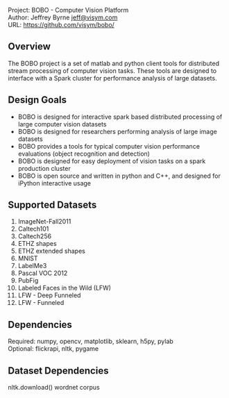 Project: BOBO - Computer Vision Platform  
Author: Jeffrey Byrne <jeff@visym.com>  
URL: https://github.com/visym/bobo/  

Overview
--------

The BOBO project is a set of matlab and python client tools for distributed stream processing of computer vision tasks.
These tools are designed to interface with a Spark cluster for performance analysis of large datasets.


Design Goals
------------

* BOBO is designed for interactive spark based distributed processing of large computer vision datasets 
* BOBO is designed for researchers performing analysis of large image datasets
* BOBO provides a tools for typical computer vision performance evaluations (object recognition and detection)
* BOBO is designed for easy deployment of vision tasks on a spark production cluster
* BOBO is open source and written in python and C++, and designed for iPython interactive usage


Supported Datasets
-------------------

1. ImageNet-Fall2011  
2. Caltech101  
3. Caltech256  
4. ETHZ shapes
5. ETHZ extended shapes
6. MNIST
7. LabelMe3 
8. Pascal VOC 2012 
9. PubFig
10. Labeled Faces in the Wild (LFW)
11. LFW - Deep Funneled
12. LFW - Funneled

Dependencies
------------
Required: numpy, opencv, matplotlib, sklearn, h5py, pylab  
Optional: flickrapi, nltk, pygame  

Dataset Dependencies
-
nltk.download() wordnet corpus



